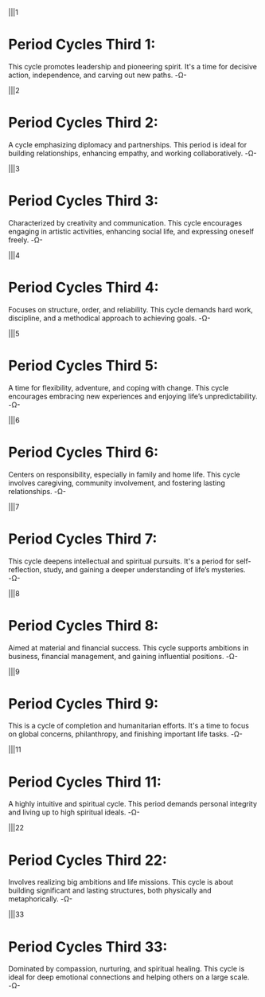 |||1
# Period Cycles Third 1: 
This cycle promotes leadership and pioneering spirit. It's a time for decisive action, independence, and carving out new paths.
-Ω-

|||2
# Period Cycles Third 2: 
A cycle emphasizing diplomacy and partnerships. This period is ideal for building relationships, enhancing empathy, and working collaboratively.
-Ω-

|||3
# Period Cycles Third 3: 
Characterized by creativity and communication. This cycle encourages engaging in artistic activities, enhancing social life, and expressing oneself freely.
-Ω-

|||4
# Period Cycles Third 4: 
Focuses on structure, order, and reliability. This cycle demands hard work, discipline, and a methodical approach to achieving goals.
-Ω-

|||5
# Period Cycles Third 5: 
A time for flexibility, adventure, and coping with change. This cycle encourages embracing new experiences and enjoying life’s unpredictability.
-Ω-

|||6
# Period Cycles Third 6: 
Centers on responsibility, especially in family and home life. This cycle involves caregiving, community involvement, and fostering lasting relationships.
-Ω-

|||7
# Period Cycles Third 7: 
This cycle deepens intellectual and spiritual pursuits. It's a period for self-reflection, study, and gaining a deeper understanding of life’s mysteries.
-Ω-

|||8
# Period Cycles Third 8: 
Aimed at material and financial success. This cycle supports ambitions in business, financial management, and gaining influential positions.
-Ω-

|||9
# Period Cycles Third 9: 
This is a cycle of completion and humanitarian efforts. It's a time to focus on global concerns, philanthropy, and finishing important life tasks.
-Ω-

|||11
# Period Cycles Third 11: 
A highly intuitive and spiritual cycle. This period demands personal integrity and living up to high spiritual ideals.
-Ω-

|||22
# Period Cycles Third 22: 
Involves realizing big ambitions and life missions. This cycle is about building significant and lasting structures, both physically and metaphorically.
-Ω-

|||33
# Period Cycles Third 33: 
Dominated by compassion, nurturing, and spiritual healing. This cycle is ideal for deep emotional connections and helping others on a large scale.
-Ω-
